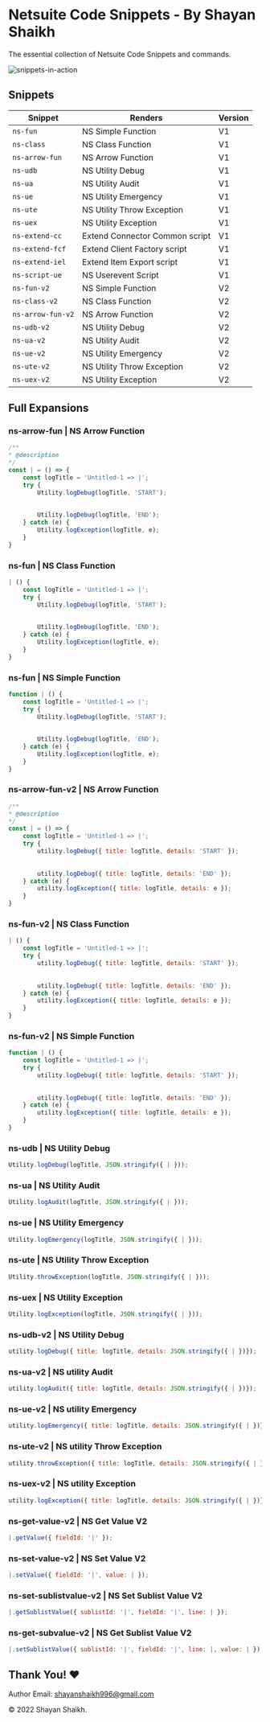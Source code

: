 # Netsuite Code Snippets - By Shayan Shaikh

The essential collection of Netsuite Code Snippets and commands.

![snippets-in-action](https://user-images.githubusercontent.com/42208796/169110960-207fe300-f61e-4b78-a0fd-c53752ce00b5.gif)


## Snippets

| Snippet               | Renders                                       | Version   |
| -------------------   | --------------------------------------------- | --------- |
| `ns-fun`              | NS Simple Function                            | V1        |
| `ns-class`            | NS Class Function                             | V1        |
| `ns-arrow-fun`        | NS Arrow Function                             | V1        |
| `ns-udb`              | NS Utility Debug                              | V1        |
| `ns-ua`               | NS Utility Audit                              | V1        |
| `ns-ue`               | NS Utility Emergency                          | V1        |
| `ns-ute`              | NS Utility Throw Exception                    | V1        |
| `ns-uex`              | NS Utility Exception                          | V1        |
| `ns-extend-cc`        | Extend Connector Common script                | V1        |
| `ns-extend-fcf`       | Extend Client Factory script                  | V1        |
| `ns-extend-iel`       | Extend Item Export script                     | V1        |
| `ns-script-ue`        | NS Userevent Script                           | V1        |
| `ns-fun-v2`           | NS Simple Function                            | V2        |
| `ns-class-v2`         | NS Class Function                             | V2        |
| `ns-arrow-fun-v2`     | NS Arrow Function                             | V2        |
| `ns-udb-v2`           | NS Utility Debug                              | V2        |
| `ns-ua-v2`            | NS Utility Audit                              | V2        |
| `ns-ue-v2`            | NS Utility Emergency                          | V2        |
| `ns-ute-v2`           | NS Utility Throw Exception                    | V2        |
| `ns-uex-v2`           | NS Utility Exception                          | V2        |

## Full Expansions

### ns-arrow-fun | NS Arrow Function

```javascript
/**
* @description 
*/
const | = () => { 
    const logTitle = 'Untitled-1 => |'; 
    try { 
        Utility.logDebug(logTitle, 'START'); 
 
 
        Utility.logDebug(logTitle, 'END');
    } catch (e) { 
        Utility.logException(logTitle, e); 
    }
}
```

### ns-fun  | NS Class Function

```javascript
| () { 
    const logTitle = 'Untitled-1 => |'; 
    try { 
        Utility.logDebug(logTitle, 'START'); 
 
 
        Utility.logDebug(logTitle, 'END');
    } catch (e) { 
        Utility.logException(logTitle, e); 
    }
}
```


### ns-fun  | NS Simple Function

```javascript
function | () { 
    const logTitle = 'Untitled-1 => |'; 
    try { 
        Utility.logDebug(logTitle, 'START'); 
 
 
        Utility.logDebug(logTitle, 'END');
    } catch (e) { 
        Utility.logException(logTitle, e); 
    }
}
```

### ns-arrow-fun-v2 | NS Arrow Function

```javascript
/**
* @description 
*/
const | = () => { 
    const logTitle = 'Untitled-1 => |'; 
    try { 
        utility.logDebug({ title: logTitle, details: 'START' }); 
 
 
        utility.logDebug({ title: logTitle, details: 'END' });
    } catch (e) { 
        utility.logException({ title: logTitle, details: e });
    }
}
```

### ns-fun-v2  | NS Class Function

```javascript
| () { 
    const logTitle = 'Untitled-1 => |'; 
    try { 
        utility.logDebug({ title: logTitle, details: 'START' }); 
 
 
        utility.logDebug({ title: logTitle, details: 'END' });
    } catch (e) { 
        utility.logException({ title: logTitle, details: e });
    }
}
```


### ns-fun-v2  | NS Simple Function

```javascript
function | () { 
    const logTitle = 'Untitled-1 => |'; 
    try { 
        utility.logDebug({ title: logTitle, details: 'START' }); 
 
 
        utility.logDebug({ title: logTitle, details: 'END' });
    } catch (e) { 
        utility.logException({ title: logTitle, details: e });
    }
}
```

### ns-udb | NS Utility Debug

```javascript
Utility.logDebug(logTitle, JSON.stringify({ | }));
```

### ns-ua | NS Utility Audit

```javascript
Utility.logAudit(logTitle, JSON.stringify({ | }));
```

### ns-ue | NS Utility Emergency

```javascript
Utility.logEmergency(logTitle, JSON.stringify({ | }));
```

### ns-ute | NS Utility Throw Exception

```javascript
Utility.throwException(logTitle, JSON.stringify({ | }));
```

### ns-uex | NS Utility Exception

```javascript
Utility.logException(logTitle, JSON.stringify({ | }));
```

### ns-udb-v2 | NS Utility Debug

```javascript
utility.logDebug({ title: logTitle, details: JSON.stringify({ | })});
```

### ns-ua-v2 | NS utility Audit

```javascript
utility.logAudit({ title: logTitle, details: JSON.stringify({ | })});
```

### ns-ue-v2 | NS utility Emergency

```javascript
utility.logEmergency({ title: logTitle, details: JSON.stringify({ | })});
```

### ns-ute-v2 | NS utility Throw Exception

```javascript
utility.throwException({ title: logTitle, details: JSON.stringify({ | })});
```

### ns-uex-v2 | NS utility Exception

```javascript
utility.logException({ title: logTitle, details: JSON.stringify({ | })});
```

### ns-get-value-v2 | NS Get Value V2

```javascript
|.getValue({ fieldId: '|' });
```

### ns-set-value-v2 | NS Set Value V2

```javascript
|.setValue({ fieldId: '|', value: | });
```

### ns-set-sublistvalue-v2 | NS Set Sublist Value V2

```javascript
|.getSublistValue({ sublistId: '|', fieldId: '|', line: | });
```

### ns-get-subvalue-v2 | NS Get Sublist Value V2

```javascript
|.setSublistValue({ sublistId: '|', fieldId: '|', line: |, value: | });
```


## Thank You! ❤️

Author Email: shayanshaikh996@gmail.com

© 2022 Shayan Shaikh.

